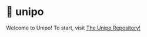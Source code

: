 # 🌟 unipo

Welcome to Unipo! To start, visit [The Unipo Repository!](https://github.com/hc-unipo/unipo)
